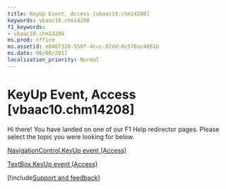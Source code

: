 ```yaml
---
title: KeyUp Event, Access [vbaac10.chm14208]
keywords: vbaac10.chm14208
f1_keywords:
- vbaac10.chm14208
ms.prod: office
ms.assetid: e046f328-558f-4ccc-82dd-0c578ac4861b
ms.date: 06/08/2017
localization_priority: Normal
---
```



# KeyUp Event, Access [vbaac10.chm14208]

Hi there! You have landed on one of our F1 Help redirector pages. Please select the topic you were looking for below.

[NavigationControl.KeyUp event (Access)](https://msdn.microsoft.com/library/35e7a26d-617c-9e51-c246-1830cd180420%28Office.15%29.aspx)

[TextBox.KeyUp event (Access)](https://msdn.microsoft.com/library/2219075d-92e5-a472-c16a-8a99dfd991c2%28Office.15%29.aspx)

[!include[Support and feedback](~/includes/feedback-boilerplate.md)]